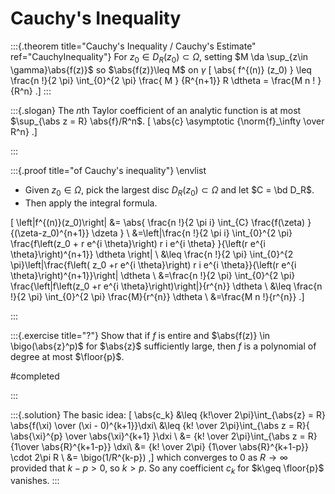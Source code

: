 # Cauchy's Inequality

:::{.theorem title="Cauchy's Inequality / Cauchy's Estimate" ref="CauchyInequality"}
For $z_0 \in D_R(z_0) \subset \Omega$, setting $M \da \sup_{z\in \gamma}\abs{f(z)}$ so $\abs{f(z)}\leq M$ on $\gamma$
\[
\abs{ f^{(n)} (z_0) } 
\leq \frac{n !}{2 \pi} \int_{0}^{2 \pi} \frac{ M } {R^{n+1}} R \dtheta
= \frac{M n ! }{R^n} 
.\]
:::

:::{.slogan}
The $n$th Taylor coefficient of an analytic function is at most $\sup_{\abs z = R} \abs{f}/R^n$.
\[
\abs{c} \asymptotic {\norm{f}_\infty \over R^n}
.\]

:::

:::{.proof title="of Cauchy's inequality"}
\envlist
- Given $z_0\in \Omega$, pick the largest disc $D_R(z_0) \subset \Omega$ and let $C = \bd D_R$.
- Then apply the integral formula.

\[
\left|f^{(n)}(z_0)\right|
&= \abs{ \frac{n !}{2 \pi i} \int_{C} \frac{f(\zeta) }{(\zeta-z_0)^{n+1}} \dzeta } \\
&=\left|\frac{n !}{2 \pi i} \int_{0}^{2 \pi} \frac{f\left(z_0 + r e^{i \theta}\right) r i e^{i \theta} }{\left(r e^{i \theta}\right)^{n+1}} \dtheta \right| \\
&\leq \frac{n !}{2 \pi} \int_{0}^{2 \pi}\left|\frac{f\left( z_0 +r e^{i \theta}\right) r i e^{i \theta}}{\left(r e^{i \theta}\right)^{n+1}}\right| \dtheta \\ 
&=\frac{n !}{2 \pi} \int_{0}^{2 \pi} \frac{\left|f\left(z_0 +r e^{i \theta}\right)\right|}{r^{n}} \dtheta \\
&\leq \frac{n !}{2 \pi} \int_{0}^{2 \pi} \frac{M}{r^{n}} \dtheta \\
&=\frac{M n !}{r^{n}} 
.\]

:::


:::{.exercise title="?"} 
Show that if $f$ is entire and $\abs{f(z)} \in \bigo(\abs{z}^p)$ for $\abs{z}$ sufficiently large, then $f$ is a polynomial of degree at most $\floor{p}$.

#completed

:::

:::{.solution}
The basic idea:
\[
\abs{c_k} 
&\leq {k!\over 2\pi}\int_{\abs{z} = R} \abs{f(\xi) \over (\xi - 0)^{k+1}}\dxi\\
&\leq {k! \over 2\pi}\int_{\abs z = R}{ \abs{\xi}^{p} \over \abs{\xi}^{k+1} }\dxi \\
&= {k! \over 2\pi}\int_{\abs z = R} {1\over \abs{R}^{k+1-p}} \dxi\\
&= {k! \over 2\pi} {1\over \abs{R}^{k+1-p}} \cdot 2\pi R \\
&= \bigo(1/R^{k-p})
,\]
which converges to $0$ as $R\to \infty$ provided that $k-p>0$, so $k>p$.
So any coefficient $c_k$ for $k\geq \floor{p}$ vanishes.
:::


